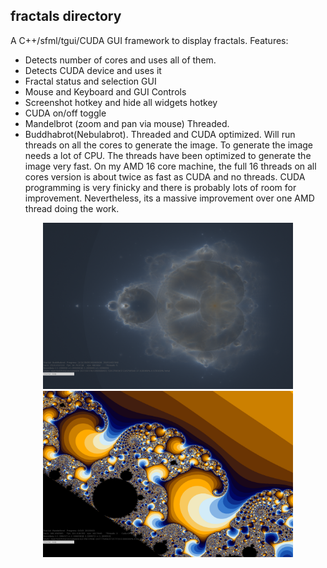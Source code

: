 ## fractals directory
A C++/sfml/tgui/CUDA GUI framework to display fractals. Features:
* Detects number of cores and uses all of them.
* Detects CUDA device and uses it 
* Fractal status and selection GUI
* Mouse and Keyboard and GUI Controls
* Screenshot hotkey and hide all widgets hotkey
* CUDA on/off toggle 
* Mandelbrot (zoom and pan via mouse) Threaded.
* Buddhabrot(Nebulabrot). Threaded and CUDA optimized. Will run threads on all the cores to generate the image. To generate the image needs a lot of CPU. The threads have been optimized to generate the image very fast.
On my AMD 16 core machine, the full 16 threads on all cores version is about twice as fast as CUDA and no threads.
CUDA programming is very finicky and there is probably lots of room for improvement.
Nevertheless, its a massive improvement over one AMD thread doing the work.
<p align="center">
<img src="nebulabrot.png" width="400" height="266">
<img src="mandelbrot.png" width="400" height="266">
</p>